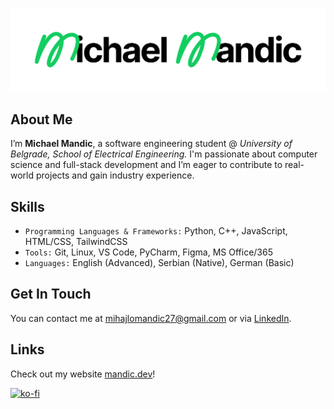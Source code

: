 <a alt="Hi, I'm Michael! A Software Engineer based in Serbia_" href="https://mandic.dev"><img src="headerbanner.svg"/></a>



## About Me

I’m **Michael Mandic**, a software engineering student @ *University of Belgrade, School of Electrical Engineering.*
I'm passionate about computer science and full-stack development and I’m eager to contribute to real-world projects and gain industry experience.


## Skills

- `Programming Languages & Frameworks:` Python, C++, JavaScript, HTML/CSS, TailwindCSS
- `Tools:` Git, Linux, VS Code, PyCharm, Figma, MS Office/365
- `Languages:` English (Advanced), Serbian (Native), German (Basic)


## Get In Touch

You can contact me at [mihajlomandic27@gmail.com](mailto:mihajlomandic27@gmail.com) or via [LinkedIn](https://www.linkedin.com/in/michael-mandic).

## Links

<p align="left">Check out my website <a target="_blank" href="https://mandic.dev">mandic.dev</a>!</p>

[![ko-fi](https://ko-fi.com/img/githubbutton_sm.svg)](https://ko-fi.com/K3K71FFHA4)
